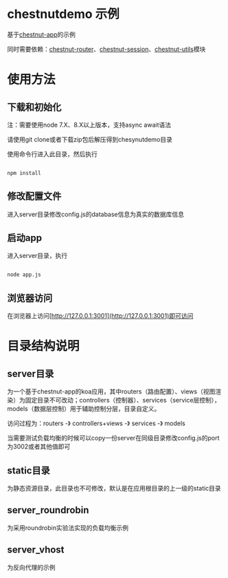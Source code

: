 # chestnutdemo 示例

基于[chestnut-app](https://github.com/nandy007/chestnut-app)的示例

同时需要依赖：[chestnut-router](https://github.com/nandy007/chestnut-router)、[chestnut-session](https://github.com/nandy007/chestnut-session)、[chestnut-utils](https://github.com/nandy007/chestnut-utils)模块

# 使用方法

## 下载和初始化

注：需要使用node 7.X、8.X以上版本，支持async await语法

请使用git clone或者下载zip包后解压得到chesynutdemo目录

使用命令行进入此目录，然后执行

```bash

npm install


```

## 修改配置文件

进入server目录修改config.js的database信息为真实的数据库信息

## 启动app

进入server目录，执行

```bash

node app.js


```

## 浏览器访问

在浏览器上访问[http://127.0.0.1:3001](http://127.0.0.1:3001)即可访问



# 目录结构说明

## server目录

为一个基于chestnut-app的koa应用，其中routers（路由配置）、views（视图渲染）为固定目录不可改动；controllers（控制器）、services（service层控制），models（数据层控制）用于辅助控制分层，目录自定义。

访问过程为：routers -》 controllers+views -》 services -》 models

当需要测试负载均衡的时候可以copy一份server在同级目录修改config.js的port为3002或者其他值即可

## static目录

为静态资源目录，此目录也不可修改，默认是在应用根目录的上一级的static目录

## server_roundrobin

为采用roundrobin实验法实现的负载均衡示例


## server_vhost

为反向代理的示例